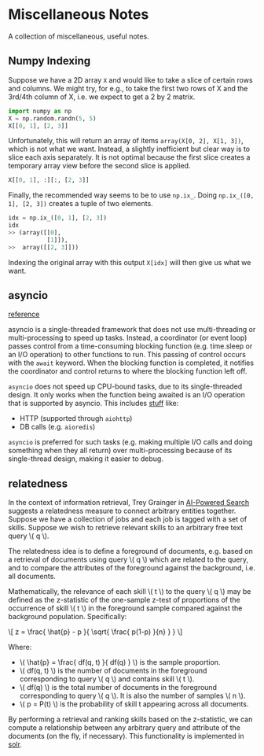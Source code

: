 # Miscellaneous Notes

A collection of miscellaneous, useful notes.

## Numpy Indexing

Suppose we have a 2D array `X` and would like to take a slice of certain rows and columns. We might try, for e.g., to take the first two rows of X and the 3rd/4th column of X, i.e. we expect to get a 2 by 2 matrix.

```python
import numpy as np
X = np.random.randn(5, 5)
X[[0, 1], [2, 3]]
```

Unfortunately, this will return an array of items `array(X[0, 2], X[1, 3])`, which is not what we want. Instead, a slightly inefficient but clear way is to slice each axis separately. It is not optimal because the first slice creates a temporary array view before the second slice is applied.

```python
X[[0, 1], :][:, [2, 3]]
```

Finally, the recommended way seems to be to use `np.ix_`. Doing `np.ix_([0, 1], [2, 3])` creates a tuple of two elements.

```python
idx = np.ix_([0, 1], [2, 3])
idx
>> (array([[0],
           [1]]),
>>  array([[2, 3]]))
```

Indexing the original array with this output `X[idx]` will then give us what we want.

## asyncio

[reference](https://realpython.com/async-io-python/)

asyncio is a single-threaded framework that does not use multi-threading or multi-processing to speed up tasks. Instead, a coordinator (or event loop) passes control from a time-consuming blocking function (e.g. time.sleep or an I/O operation) to other functions to run. This passing of control occurs with the `await` keyword. When the blocking function is completed, it notifies the coordinator and control returns to where the blocking function left off.

`asyncio` does not speed up CPU-bound tasks, due to its single-threaded design. It only works when the function being awaited is an I/O operation that is supported by asyncio. This includes [stuff](https://realpython.com/async-io-python/#libraries-that-work-with-asyncawait) like:
* HTTP (supported through `aiohttp`)
* DB calls (e.g. `aioredis`)

`asyncio` is preferred for such tasks (e.g. making multiple I/O calls and doing something when they all return) over multi-processing because of its single-thread design, making it easier to debug.


## relatedness

In the context of information retrieval, Trey Grainger in [AI-Powered Search](https://www.manning.com/books/ai-powered-search) suggests a relatedness measure to connect arbitrary entities together. Suppose we have a collection of jobs and each job is tagged with a set of skills. Suppose we wish to retrieve relevant skills to an arbitrary free text query \\( q \\). 

The relatedness idea is to define a foreground of documents, e.g. based on a retrieval of documents using query \\( q \\) which are related to the query, and to compare the attributes of the foreground against the background, i.e. all documents. 

Mathematically, the relevance of each skill \\( t \\) to the query \\( q \\) may be defined as the z-statistic of the one-sample z-test of proportions of the occurrence of skill \\( t \\) in the foreground sample compared against the background population. Specifically:

\\[
  z = \frac{ \hat{p} - p }{ \sqrt{ \frac{ p(1-p) }{n} } }
\\]

Where:
- \\( \hat{p} = \frac{ df(q, t) }{ df(q) } \\) is the sample proportion.
- \\( df(q, t) \\) is the number of documents in the foreground corresponding to query \\( q \\) and contains skill \\( t \\).
- \\( df(q) \\) is the total number of documents in the foreground corresponding to query \\( q \\). It is also the number of samples \\( n \\).
- \\( p = P(t) \\) is the probability of skill t appearing across all documents.

By performing a retrieval and ranking skills based on the z-statistic, we can compute a relationship between any arbitrary query and attribute of the documents (on the fly, if necessary). This functionality is implemented in [solr](https://solr.apache.org/guide/8_5/json-facet-api.html#relatedness-and-semantic-knowledge-graphs).